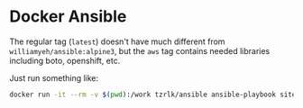 # Docker Ansible

The regular tag (`latest`) doesn't have much different from `williamyeh/ansible:alpine3`, but the `aws` tag contains needed libraries including boto, openshift, etc.

Just run something like:
```bash
docker run -it --rm -v $(pwd):/work tzrlk/ansible ansible-playbook site.yml
```

